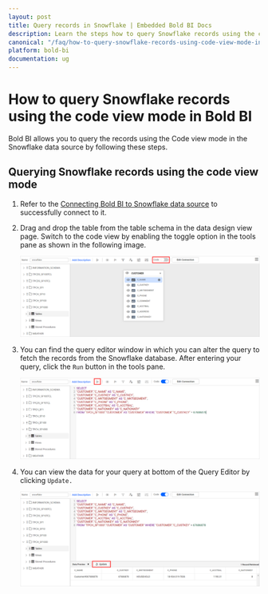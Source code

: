```yaml
---
layout: post
title: Query records in Snowflake | Embedded Bold BI Docs
description: Learn the steps how to query Snowflake records using the code view mode in Embedded Bold BI's Web designer.
canonical: "/faq/how-to-query-snowflake-records-using-code-view-mode-in-bold-bi/"
platform: bold-bi
documentation: ug
---
```


# How to query Snowflake records using the code view mode in Bold BI

Bold BI allows you to query the records using the Code view mode in the Snowflake data source by following these steps.

## Querying Snowflake records using the code view mode

1.	Refer to the [Connecting Bold BI to Snowflake data source](/working-with-data-sources/data-connectors/snowflake/#connecting-bold-bi-to-snowflake-data-source) to successfully connect to it.

2.  Drag and drop the table from the table schema in the data design view page. Switch to the code view by enabling the toggle option in the tools pane as shown in the following image.
    
	![Code view mode](/static/assets/faq/images/code-view-snowflake.png)
	
3.	You can find the query editor window in which you can alter the query to fetch the records from the Snowflake database. After entering your query, click the `Run` button in the tools pane.
    
	![Alter query](/static/assets/faq/images/alter-snowflake-query.png)
	
4.	You can view the data for your query at bottom of the Query Editor by clicking `Update.`
    
	![Preview data](/static/assets/faq/images/preview-snowflake-table.png)
	